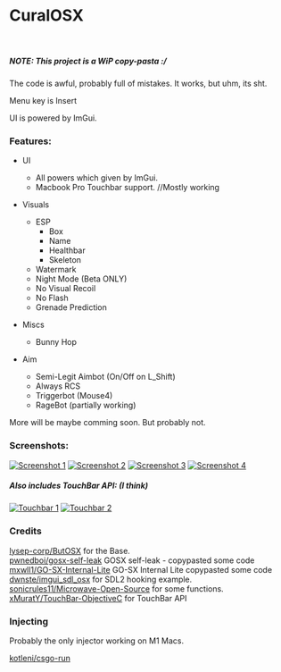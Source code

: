 <h1>CuralOSX</h1> <br>


##### NOTE: This project is a WiP copy-pasta :/
The code is awful, probably full of mistakes.
It works, but uhm, its sht.

Menu key is Insert

UI is powered by ImGui.

### Features:
- UI
    - All powers which given by ImGui.
    - Macbook Pro Touchbar support. //Mostly working
- Visuals
    - ESP
        - Box
        - Name
        - Healthbar
        - Skeleton
    - Watermark
    - Night Mode (Beta ONLY)
    - No Visual Recoil
    - No Flash
    - Grenade Prediction
- Miscs
    - Bunny Hop

- Aim
    - Semi-Legit Aimbot (On/Off on L_Shift)
    - Always RCS
    - Triggerbot (Mouse4)
    - RageBot (partially working)

More will be maybe comming soon.
But probably not.

### Screenshots:
[![Screenshot 1](https://i.imgur.com/N9uqNBP.png "Screenshot 1")](https://i.imgur.com/N9uqNBP.png "Screenshot 1")
[![Screenshot 2](https://i.imgur.com/owjrTTp.png "Screenshot 2")](https://i.imgur.com/owjrTTp.png "Screenshot 2")
[![Screenshot 3](https://i.imgur.com/PNMwTew.png "Screenshot 3")](https://i.imgur.com/PNMwTew.png "Screenshot 3")
[![Screenshot 4](https://i.imgur.com/EuF5VAN.png "Screenshot 4")](https://i.imgur.com/EuF5VAN.png "Screenshot 4")

##### Also includes TouchBar API: (I think)
[![Touchbar 1](https://i.imgur.com/WiPZdCO.png "Touchbar 1")](https://i.imgur.com/WiPZdCO.png "Touchbar 1")
[![Touchbar 2](https://i.imgur.com/NEj5ajN.png "Touchbar 2")](https://i.imgur.com/NEj5ajN.png "Touchbar 2")


### Credits

[lysep-corp/ButOSX](https://github.com/lysep-corp/ButOSX) for the Base. <br>
[pwnedboi/gosx-self-leak](https://github.com/pwnedboi/gosx-self-leak) GOSX self-leak - copypasted some code <br>
[mxwll1/GO-SX-Internal-Lite](https://github.com/mxwll1/GO-SX-Internal-Lite) GO-SX Internal Lite copypasted some code <br>
[dwnste/imgui_sdl_osx](https://github.com/dwnste/imgui_sdl_osx) for SDL2 hooking example. <br>
[sonicrules11/Microwave-Open-Source](https://github.com/sonicrules11/Microwave-Open-Source)  for some functions. <br>
[xMuratY/TouchBar-ObjectiveC](https://github.com/Lyceion/TouchBar-ObjectiveC)  for TouchBar API <br>


### Injecting

Probably the only injector working on M1 Macs.

[kotleni/csgo-run](https://github.com/kotleni/csgo-run)

